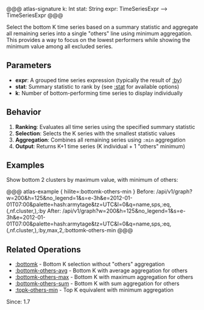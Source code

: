 
@@@ atlas-signature
k: Int
stat: String
expr: TimeSeriesExpr
-->
TimeSeriesExpr
@@@

Select the bottom K time series based on a summary statistic and aggregate all remaining series
into a single "others" line using minimum aggregation. This provides a way to focus on the lowest
performers while showing the minimum value among all excluded series.

## Parameters

* **expr**: A grouped time series expression (typically the result of [:by](by.md))
* **stat**: Summary statistic to rank by (see [:stat](stat.md) for available options)
* **k**: Number of bottom-performing time series to display individually

## Behavior

1. **Ranking**: Evaluates all time series using the specified summary statistic
2. **Selection**: Selects the K series with the smallest statistic values
3. **Aggregation**: Combines all remaining series using `:min` aggregation
4. **Output**: Returns K+1 time series (K individual + 1 "others" minimum)

## Examples

Show bottom 2 clusters by maximum value, with minimum of others:

@@@ atlas-example { hilite=:bottomk-others-min }
Before: /api/v1/graph?w=200&h=125&no_legend=1&s=e-3h&e=2012-01-01T07:00&palette=hash:armytage&tz=UTC&l=0&q=name,sps,:eq,(,nf.cluster,),:by
After: /api/v1/graph?w=200&h=125&no_legend=1&s=e-3h&e=2012-01-01T07:00&palette=hash:armytage&tz=UTC&l=0&q=name,sps,:eq,(,nf.cluster,),:by,max,2,:bottomk-others-min
@@@

## Related Operations

* [:bottomk](bottomk.md) - Bottom K selection without "others" aggregation
* [:bottomk-others-avg](bottomk-others-avg.md) - Bottom K with average aggregation for others
* [:bottomk-others-max](bottomk-others-max.md) - Bottom K with maximum aggregation for others
* [:bottomk-others-sum](bottomk-others-sum.md) - Bottom K with sum aggregation for others
* [:topk-others-min](topk-others-min.md) - Top K equivalent with minimum aggregation

Since: 1.7
